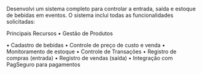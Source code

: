 Desenvolvi um sistema completo para controlar a entrada, saída e estoque de bebidas em eventos. O sistema inclui todas as funcionalidades solicitadas:

Principais Recursos
•	Gestão de Produtos

•	Cadastro de bebidas 
•	Controle de preço de custo e venda
•	Monitoramento de estoque
•	Controle de Transações
•	Registro de compras (entrada)
•	Registro de vendas (saída)
•	Integração com PagSeguro para pagamentos

